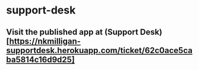 # support-desk
## Visit the published app at (Support Desk)[https://nkmilligan-supportdesk.herokuapp.com/ticket/62c0ace5caba5814c16d9d25]
